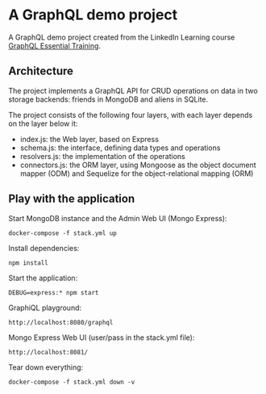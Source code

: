 
# A GraphQL demo project

A GraphQL demo project created from the LinkedIn Learning course [GraphQL Essential Training](https://www.linkedin.com/learning/graphql-essential-training/).

## Architecture

The project implements a GraphQL API for CRUD operations on data in two storage backends: friends in MongoDB and aliens in SQLite.

The project consists of the following four layers, with each layer depends on the layer below it:

- index.js: the Web layer, based on Express
- schema.js: the interface, defining data types and operations
- resolvers.js: the implementation of the operations
- connectors.js: the ORM layer, using Mongoose as the object document mapper (ODM) and Sequelize for the object-relational mapping (ORM)

## Play with the application

Start MongoDB instance and the Admin Web UI (Mongo Express):

    docker-compose -f stack.yml up

Install dependencies:

    npm install

Start the application:

    DEBUG=express:* npm start

GraphiQL playground:

    http://localhost:8080/graphql

Mongo Express Web UI (user/pass in the stack.yml file):

    http://localhost:8081/

Tear down everything:

    docker-compose -f stack.yml down -v

